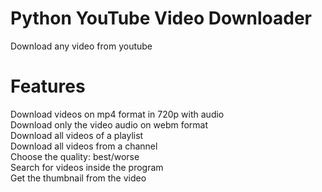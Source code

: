 # Python YouTube Video Downloader
Download any video from youtube

# Features
Download videos on mp4 format in 720p with audio<br/>
Download only the video audio on webm format<br/>
Download all videos of a playlist<br/>
Download all videos from a channel<br/>
Choose the quality: best/worse<br/>
Search for videos inside the program<br/>
Get the thumbnail from the video
